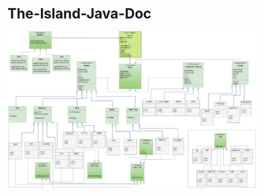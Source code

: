 # The-Island-Java-Doc
![screen](https://github.com/pennyliangzhao/The-Island-Java-Doc/blob/master/Final%20Diagram.jpg)
